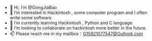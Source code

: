- 👋 Hi, I’m @GongJiaBao
- 👀 I’m interested in Hackintosh , some computer program and I often write some software.
- 🌱 I’m currently learning Hackintosh , Python and C language.
- 💞️ I’m looking to collaborate on hackintosh more better in the future.
- 📫 Please reach me in my mailbox：G15921077547@Outlook.com

<!---
GongJiaBao/GongJiaBao is a ✨ special ✨ repository because its `README.md` (this file) appears on your GitHub profile.
You can click the Preview link to take a look at your changes.
--->
